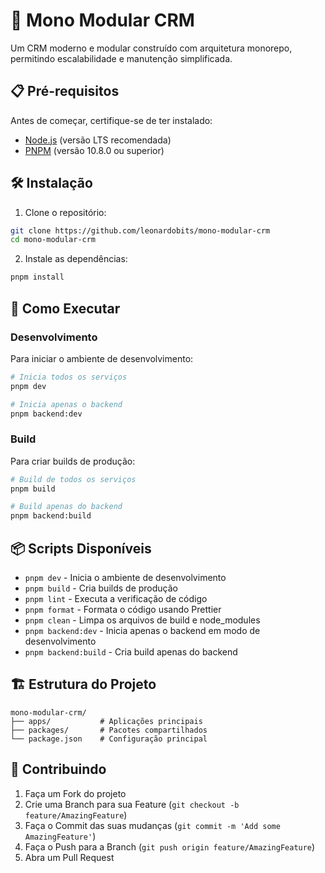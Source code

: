 ﻿# 🚀 Mono Modular CRM

Um CRM moderno e modular construído com arquitetura monorepo, permitindo escalabilidade e manutenção simplificada.

## 📋 Pré-requisitos

Antes de começar, certifique-se de ter instalado:

- [Node.js](https://nodejs.org/) (versão LTS recomendada)
- [PNPM](https://pnpm.io/) (versão 10.8.0 ou superior)

## 🛠️ Instalação

1. Clone o repositório:
```bash
git clone https://github.com/leonardobits/mono-modular-crm
cd mono-modular-crm
```

2. Instale as dependências:
```bash
pnpm install
```

## 🚀 Como Executar

### Desenvolvimento

Para iniciar o ambiente de desenvolvimento:

```bash
# Inicia todos os serviços
pnpm dev

# Inicia apenas o backend
pnpm backend:dev
```

### Build

Para criar builds de produção:

```bash
# Build de todos os serviços
pnpm build

# Build apenas do backend
pnpm backend:build
```

## 📦 Scripts Disponíveis

- `pnpm dev` - Inicia o ambiente de desenvolvimento
- `pnpm build` - Cria builds de produção
- `pnpm lint` - Executa a verificação de código
- `pnpm format` - Formata o código usando Prettier
- `pnpm clean` - Limpa os arquivos de build e node_modules
- `pnpm backend:dev` - Inicia apenas o backend em modo de desenvolvimento
- `pnpm backend:build` - Cria build apenas do backend

## 🏗️ Estrutura do Projeto

```
mono-modular-crm/
├── apps/           # Aplicações principais
├── packages/       # Pacotes compartilhados
└── package.json    # Configuração principal
```

## 🤝 Contribuindo

1. Faça um Fork do projeto
2. Crie uma Branch para sua Feature (`git checkout -b feature/AmazingFeature`)
3. Faça o Commit das suas mudanças (`git commit -m 'Add some AmazingFeature'`)
4. Faça o Push para a Branch (`git push origin feature/AmazingFeature`)
5. Abra um Pull Request
